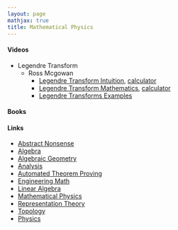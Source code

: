 ```yaml
---
layout: page
mathjax: true
title: Mathematical Physics
---
```


#### Videos
* Legendre Transform
  * Ross Mcgowan
    * [Legendre Transform Intuition](https://www.youtube.com/watch?v=YakVC1E3Zbg&list=PLZlHzKk21aIm7LhDTxFWlVfurbTUg5hMb&index=1), [calculator](https://www.desmos.com/calculator/s70pundo20)
    * [Legendre Transform Mathematics](https://www.youtube.com/watch?v=6_G_11gvBjk&list=PLZlHzKk21aIm7LhDTxFWlVfurbTUg5hMb&index=2), [calculator](https://www.desmos.com/calculator/ss1kordgrc)
    * [Legendre Transforms Examples](https://www.youtube.com/watch?v=mdk8bCZzdPs&list=PLZlHzKk21aIm7LhDTxFWlVfurbTUg5hMb&index=3)
    

#### Books

#### Links
  * [Abstract Nonsense](math/abstract_nonsense.md)
  * [Algebra](math/algebra.md)
  * [Algebraic Geometry](math/algebraic_geometry.md)
  * [Analysis](math/analysis.md)
  * [Automated Theorem Proving](math/automated_theorem_proving.md)
  * [Engineering Math](math/engineering_math.md)
  * [Linear Algebra](math/linear_algebra.md)
  * [Mathematical Physics](mathematical_physics.md)
  * [Representation Theory](math/representation_theory.md)
  * [Topology](math/topology.md)
* [Physics](physics.md)


